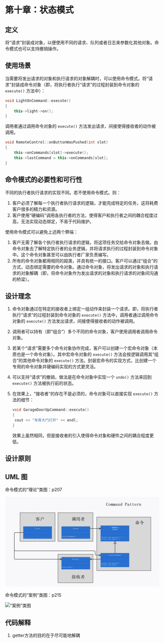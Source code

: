 # 第十章：状态模式

## 定义

将“请求”封装成对象，以便使用不同的请求、队列或者日志来参数化其他对象。命令模式也可以支持撤销操作。

## 使用场景

当需要将发出请求的对象和执行请求的对象解耦时，可以使用命令模式。将“请求”封装成命令对象（即，将执行者执行“请求”的过程封装到命令对象的 `execute()` 方法中）：

```cpp
void LightOnCommand::execute()
{
	this->light->on();
}
```

调用者通过调用命令对象的 `execute()` 方法发出请求，间接使得接收者的动作被调用。

```cpp
void RemoteControl::onButtonWasPushed(int slot)
{
	this->onCommands[slot]->execute();
	this->lastCommand = this->onCommands[slot];
}
```

## 命令模式的必要性和可行性

不同的执行者执行请求的实现不同。若不使用命令模式。则：

1. 客户必须了解每一个执行者执行请求的逻辑，才能完成特定的任务，这将耗费客户很多的精力和资源。
2. 客户使用“硬编码”调用各执行者的方法，使得客户和执行者之间的耦合程度过高，无法实现动态绑定，不易于代码维护。

使用命令模式可以避免上述两个弊端：

1. 客户无需了解各个执行者执行请求的逻辑，将这项任务交给命令对象去做。由命令对象去了解特定执行者的业务逻辑，并将请求执行的过程封装到命令对象中。这个命令对象甚至可以由执行者厂家负责编写。
2. 所有的命令对象都用相同的超类，并具有统一的接口。客户可以通过“组合”的方式，动态绑定需要的命令对象。通过命令对象，将发出请求的对象和执行请求的对象解耦（即，将命令对象作为发出请求的对象和执行请求的对象间沟通的桥梁）。

## 设计理念

1. 命令对象通过在特定的接收者上绑定一组动作来封装一个请求。即，将执行者执行“请求”的过程封装到命令对象的 `execute()` 方法中，调用者通过调用命令对象的 `execute()` 方法发出请求，间接使得接收者的动作被调用。

2. 调用者可以持有（即“组合”）多个不同的命令对象，客户使用调用者调用命令对象。

3. 若某个“请求”需要多个命令对象协作完成，客户可以创建一个宏命令对象（本质也是一个命令对象）。其中宏命令对象的 `execute()` 方法会按逻辑调用其“组合”的其他命令对象的 `execute()` 方法。封装宏命令的实现方式，比创建一个专用的命令对象并硬编码实现的方式更灵活。

4. 可以支持“请求”的撤销，做法是在命令对象中实现一个 `undo()` 方法来回到 `execute()` 方法被执行前的状态。

5. 在效果上，“接收者“的存在不是必须的，命令对象可以直接实现 `execute()` 方法的细节：

   ```cpp
   void GarageDoorUpCommand::execute()
   {
   	cout << "车库大门打开" << endl;
   }
   ```

   效果上虽然相同，但是接收者的引入使得命令对象和硬件之间的耦合程度更低。

## 设计原则



## UML 图

命令模式的“理论”类图：p207

![“理论”类图](UML1.jpg)

命令模式的“案例”类图：p215

![“案例”类图](UML2.jpg)

## 代码解释

1. getter方法的目的在于尽可能地解耦
